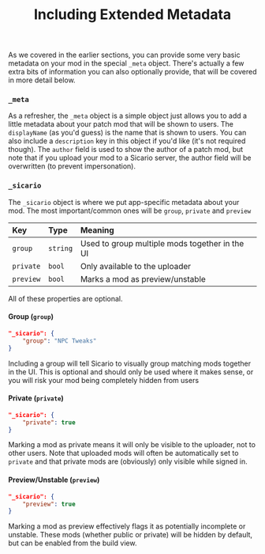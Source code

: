 ﻿---
title: "Including Extended Metadata"
linkTitle: "Extended Metadata"
weight: 40
---

As we covered in the earlier sections, you can provide some very basic metadata on your mod in the special `_meta` object. There's actually a few extra bits of information you can also optionally provide, that will be covered in more detail below.

### `_meta`

As a refresher, the `_meta` object is a simple object just allows you to add a little metadata about your patch mod that will be shown to users. The `displayName` (as you'd guess) is the name that is shown to users. You can also include a `description` key in this object if you'd like (it's not required though). The `author` field is used to show the author of a patch mod, but note that if you upload your mod to a Sicario server, the author field will be overwritten (to prevent impersonation).

### `_sicario`

The `_sicario` object is where we put app-specific metadata about your mod. The most important/common ones will be `group`, `private` and `preview`

|Key|Type|Meaning|
|:--|:---|:------|
|`group`|`string`|Used to group multiple mods together in the UI|
|`private`|`bool`|Only available to the uploader|
|`preview`|`bool`|Marks a mod as preview/unstable|

All of these properties are optional.

#### Group (`group`)

```json
"_sicario": {
    "group": "NPC Tweaks"
}
```

Including a group will tell Sicario to visually group matching mods together in the UI. This is optional and should only be used where it makes sense, or you will risk your mod being completely hidden from users

#### Private (`private`)

```json
"_sicario": {
    "private": true
}
```

Marking a mod as private means it will only be visible to the uploader, not to other users. Note that uploaded mods will often be automatically set to `private` and that private mods are (obviously) only visible while signed in.

#### Preview/Unstable (`preview`)

```json
"_sicario": {
    "preview": true
}
```

Marking a mod as preview effectively flags it as potentially incomplete or unstable. These mods (whether public or private) will be hidden by default, but can be enabled from the build view.